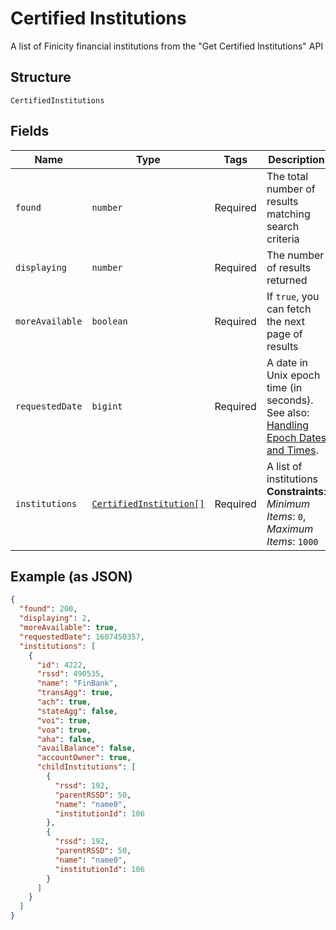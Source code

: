 
# Certified Institutions

A list of Finicity financial institutions from the "Get Certified Institutions" API

## Structure

`CertifiedInstitutions`

## Fields

| Name | Type | Tags | Description |
|  --- | --- | --- | --- |
| `found` | `number` | Required | The total number of results matching search criteria |
| `displaying` | `number` | Required | The number of results returned |
| `moreAvailable` | `boolean` | Required | If `true`, you can fetch the next page of results |
| `requestedDate` | `bigint` | Required | A date in Unix epoch time (in seconds). See also: [Handling Epoch Dates and Times](https://docs.finicity.com/endpoint-syntax-and-format/). |
| `institutions` | [`CertifiedInstitution[]`](../../doc/models/certified-institution.md) | Required | A list of institutions<br>**Constraints**: *Minimum Items*: `0`, *Maximum Items*: `1000` |

## Example (as JSON)

```json
{
  "found": 200,
  "displaying": 2,
  "moreAvailable": true,
  "requestedDate": 1607450357,
  "institutions": [
    {
      "id": 4222,
      "rssd": 490535,
      "name": "FinBank",
      "transAgg": true,
      "ach": true,
      "stateAgg": false,
      "voi": true,
      "voa": true,
      "aha": false,
      "availBalance": false,
      "accountOwner": true,
      "childInstitutions": [
        {
          "rssd": 192,
          "parentRSSD": 50,
          "name": "name0",
          "institutionId": 106
        },
        {
          "rssd": 192,
          "parentRSSD": 50,
          "name": "name0",
          "institutionId": 106
        }
      ]
    }
  ]
}
```

